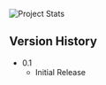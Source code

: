 ![Project Stats](https://github-readme-stats.vercel.app/api?username=karincaDev&theme=graywhite&show_icons=true)

## Version History

* 0.1
    * Initial Release

